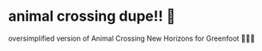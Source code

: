 # animal crossing dupe!! 🍓
 oversimplified version of Animal Crossing New Horizons for Greenfoot
🧍🏻‍♀️
